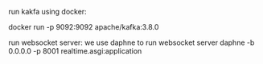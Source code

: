 run kakfa using docker:

docker run -p 9092:9092 apache/kafka:3.8.0

run websocket server:
we use daphne to run websocket server
daphne -b 0.0.0.0 -p 8001 realtime.asgi:application
